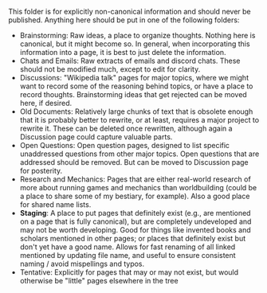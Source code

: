 This folder is for explicitly non-canonical information and should never be published. Anything here should be put in one of the following folders:

- Brainstorming: Raw ideas, a place to organize thoughts. Nothing here is canonical, but it might become so. In general, when incorporating this information into a page, it is best to just delete the information.
- Chats and Emails: Raw extracts of emails and discord chats. These should not be modified much, except to edit for clarity.
- Discussions: "Wikipedia talk" pages for major topics, where we might want to record some of the reasoning behind topics, or have a place to record thoughts. Brainstorming ideas that get rejected can be moved here, if desired. 
- Old Documents: Relatively large chunks of text that is obsolete enough that it is probably better to rewrite, or at least, requires a major project to rewrite it. These can be deleted once rewritten, although again a Discussion page could capture valuable parts.
- Open Questions: Open question pages, designed to list specific unaddressed questions from other major topics. Open questions that are addressed should be removed. But can be moved to Discussion page for posterity.
- Research and Mechanics: Pages that are either real-world research of more about running games and mechanics than worldbuilding (could be a place to share some of my bestiary, for example). Also a good place for shared name lists. 
- **Staging**: A place to put pages that definitely exist (e.g., are mentioned on a page that is fully canonical), but are completely undeveloped and may not be worth developing. Good for things like invented books and scholars mentioned in other pages; or places that definitely exist but don't yet have a good name. Allows for fast renaming of all linked mentioned by updating file name, and useful to ensure consistent naming / avoid mispellings and typos. 
- Tentative: Explicitly for pages that may or may not exist, but would otherwise be "little" pages elsewhere in the tree